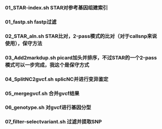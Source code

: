 ### 01_STAR-index.sh    STAR对参考基因组建索引
### 01_fastp.sh         fastp过滤
### 02_STAR_aln.sh      STAR比对，2-pass模式的比对（对于callsnp来说使用），保守方法
### 03_Add2markdup.sh   picard加头并排序，不过STAR的一个2-pass模式可以一步完成，我这个是保守方式
### 04_SplitNC2gvcf.sh  splicNC并进行变异鉴定
### 05_mergegvcf.sh     合并gvcf结果
### 06_genotype.sh      对gvcf进行基因分型
### 07_filter-selectvariant.sh 过滤并提取SNP
